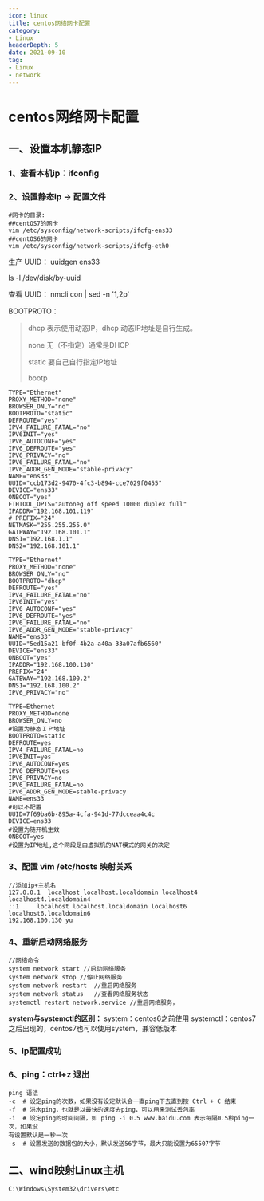 ```yaml
---
icon: linux
title: centos网络网卡配置
category: 
- Linux
headerDepth: 5
date: 2021-09-10
tag:
- Linux
- network
---
```



<!-- more -->

# centos网络网卡配置

## 一、设置本机静态IP

### 1、查看本机ip：ifconfig

### 2、设置静态ip -> 配置文件

```shell
#网卡的目录:
##centOS7的网卡
vim /etc/sysconfig/network-scripts/ifcfg-ens33
##centOS6的网卡
vim /etc/sysconfig/network-scripts/ifcfg-eth0
```

生产 UUID： uuidgen ens33

ls -l /dev/disk/by-uuid

查看 UUID： nmcli con | sed -n '1,2p'

BOOTPROTO：

> dhcp 表示使用动态IP，dhcp 动态IP地址是自行生成。
>
> none 无（不指定）通常是DHCP
>
> static 要自己自行指定IP地址
>
> bootp

```shell
TYPE="Ethernet"
PROXY_METHOD="none"
BROWSER_ONLY="no"
BOOTPROTO="static"
DEFROUTE="yes"
IPV4_FAILURE_FATAL="no"
IPV6INIT="yes"
IPV6_AUTOCONF="yes"
IPV6_DEFROUTE="yes"
IPV6_PRIVACY="no"
IPV6_FAILURE_FATAL="no"
IPV6_ADDR_GEN_MODE="stable-privacy"
NAME="ens33"
UUID="ccb173d2-9470-4fc3-b894-cce7029f0455"
DEVICE="ens33"
ONBOOT="yes"
ETHTOOL_OPTS="autoneg off speed 10000 duplex full"
IPADDR="192.168.101.119"
# PREFIX="24"
NETMASK="255.255.255.0"
GATEWAY="192.168.101.1"
DNS1="192.168.1.1"
DNS2="192.168.101.1"
```

```shell
TYPE="Ethernet"
PROXY_METHOD="none"
BROWSER_ONLY="no"
BOOTPROTO="dhcp"
DEFROUTE="yes"
IPV4_FAILURE_FATAL="no"
IPV6INIT="yes"
IPV6_AUTOCONF="yes"
IPV6_DEFROUTE="yes"
IPV6_FAILURE_FATAL="no"
IPV6_ADDR_GEN_MODE="stable-privacy"
NAME="ens33"
UUID="5ed15a21-bf0f-4b2a-a40a-33a07afb6560"
DEVICE="ens33"
ONBOOT="yes"
IPADDR="192.168.100.130"
PREFIX="24"
GATEWAY="192.168.100.2"
DNS1="192.168.100.2"
IPV6_PRIVACY="no"
```

```shell
TYPE=Ethernet
PROXY_METHOD=none
BROWSER_ONLY=no
#设置为静态ＩＰ地址
BOOTPROTO=static
DEFROUTE=yes
IPV4_FAILURE_FATAL=no
IPV6INIT=yes
IPV6_AUTOCONF=yes
IPV6_DEFROUTE=yes
IPV6_PRIVACY=no
IPV6_FAILURE_FATAL=no
IPV6_ADDR_GEN_MODE=stable-privacy
NAME=ens33
#可以不配置
UUID=7f69ba6b-895a-4cfa-941d-77dcceaa4c4c
DEVICE=ens33
#设置为随开机生效
ONBOOT=yes
#设置为IP地址,这个网段是由虚拟机的NAT模式的网关的决定
```

### 3、配置 vim /etc/hosts 映射关系

```shell
//添加ip+主机名
127.0.0.1  localhost localhost.localdomain localhost4 localhost4.localdomain4
::1     localhost localhost.localdomain localhost6 localhost6.localdomain6
192.168.100.130 yu
```

### 4、重新启动网络服务

```shell
//网络命令
system network start //启动网络服务
system network stop //停止网络服务
system network restart  //重启网络服务
system network status   //查看网络服务状态
systemctl restart network.service //重启网络服务，
```

**system与systemctl的区别：**
  system：centos6之前使用
  systemctl：centos7之后出现的，centos7也可以使用system，兼容低版本

### 5、ip配置成功

### 6、ping：ctrl+z 退出

```shell
ping 语法
-c  # 设定ping的次数，如果没有设定默认会一直ping下去直到按 Ctrl + C 结束
-f  # 洪水ping，也就是以最快的速度去ping，可以用来测试丢包率
-i  # 设定ping的时间间隔，如 ping -i 0.5 www.baidu.com 表示每隔0.5秒ping一次，如果没
有设置默认是一秒一次
-s  # 设置发送的数据包的大小，默认发送56字节，最大只能设置为65507字节
```

## 二、wind映射Linux主机

`C:\Windows\System32\drivers\etc`
